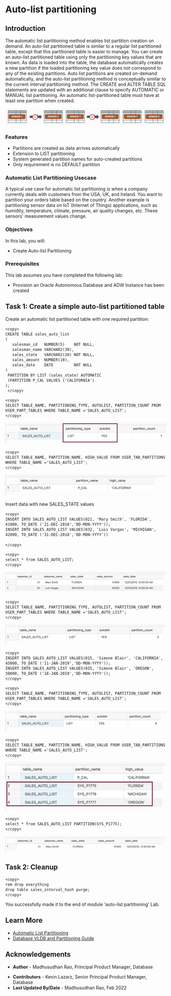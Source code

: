 # Auto-list partitioning 

## Introduction
 
The automatic list partitioning method enables list partition creation on demand. An auto-list partitioned table is similar to a regular list partitioned table, except that this partitioned table is easier to manage. You can create an auto-list partitioned table using only the partitioning key values that are known. As data is loaded into the table, the database automatically creates a new partition if the loaded partitioning key value does not correspond to any of the existing partitions. Auto list partitions are created on-demand automatically, and the auto-list partitioning method is conceptually similar to the current interval partitioning method. The CREATE and ALTER TABLE SQL statements are updated with an additional clause to specify AUTOMATIC or MANUAL list partitioning. An automatic list-partitioned table must have at least one partition when created. 
 
 ![Image alt text](images/lab5_01.png "Auto List Partition")

### Features

*  Partitions are created as data arrives automatically
*  Extension to LIST partitioning
*  System generated partition names for auto-created partitions
*  Only requirement is no DEFAULT partition


### Automatic List Partitioning Usecase

A typical use case for automatic list partitioning is when a company currently deals with customers from the USA, UK, and Ireland. You want to partition your orders table based on the country. Another example is partitioning sensor data on IoT (Internet of Things) applications, such as humidity, temperature, climate, pressure, air quality changes, etc. These sensors' measurement values change.
 
### Objectives
 
In this lab, you will:
* Create Auto-list Partitioning 

### Prerequisites
This lab assumes you have completed the following lab:

- Provision an Oracle Autonomous Database and ADW Instance has been created

## Task 1: Create a simple auto-list partitioned table

Create an automatic list partitioned table with one required partition:
 

```
<copy>
CREATE TABLE sales_auto_list  
(  
   salesman_id   NUMBER(5)    NOT NULL,  
   salesman_name VARCHAR2(30),  
   sales_state   VARCHAR2(20) NOT NULL,  
   sales_amount  NUMBER(10),  
   sales_date    DATE         NOT NULL  
)  
 PARTITION BY LIST (sales_state) AUTOMATIC  
 (PARTITION P_CAL VALUES ('CALIFORNIA')  
);
 </copy>
```
 
```
<copy>
SELECT TABLE_NAME, PARTITIONING_TYPE, AUTOLIST, PARTITION_COUNT FROM USER_PART_TABLES WHERE TABLE_NAME ='SALES_AUTO_LIST';
</copy>
```

 ![Image alt text](images/lab5_02.png "Auto List Partition")

```
<copy>
SELECT TABLE_NAME, PARTITION_NAME, HIGH_VALUE FROM USER_TAB_PARTITIONS WHERE TABLE_NAME ='SALES_AUTO_LIST';
</copy>
```

 ![Image alt text](images/lab5_03.png "Auto List Partition")

Insert data with new SALES_STATE values

```
<copy>
INSERT INTO SALES_AUTO_LIST VALUES(021, 'Mary Smith', 'FLORIDA', 41000, TO_DATE ('21-DEC-2018','DD-MON-YYYY'));
INSERT INTO SALES_AUTO_LIST VALUES(032, 'Luis Vargas', 'MICHIGAN', 42000, TO_DATE ('31-DEC-2018','DD-MON-YYYY'))

</copy>
```

```
<copy>
select * from SALES_AUTO_LIST;
</copy>
```

![Image alt text](images/lab5_04.png "Auto List Partition")

 ```
<copy>
SELECT TABLE_NAME, PARTITIONING_TYPE, AUTOLIST, PARTITION_COUNT FROM USER_PART_TABLES WHERE TABLE_NAME ='SALES_AUTO_LIST';
</copy>
```

![Image alt text](images/lab5_05.png "Auto List Partition")

```
<copy>
INSERT INTO SALES_AUTO_LIST VALUES(015, 'Simone Blair', 'CALIFORNIA', 45000, TO_DATE ('11-JAN-2019','DD-MON-YYYY'));
INSERT INTO SALES_AUTO_LIST VALUES(015, 'Simone Blair', 'OREGON', 38000, TO_DATE ('18-JAN-2019','DD-MON-YYYY'));
</copy>
```

```
<copy>
SELECT TABLE_NAME, PARTITIONING_TYPE, AUTOLIST, PARTITION_COUNT FROM USER_PART_TABLES WHERE TABLE_NAME ='SALES_AUTO_LIST';
</copy>
```

![Image alt text](images/lab5_06.png "Auto List Partition")

```
<copy>
SELECT TABLE_NAME, PARTITION_NAME, HIGH_VALUE FROM USER_TAB_PARTITIONS WHERE TABLE_NAME ='SALES_AUTO_LIST';
</copy>
```

![Image alt text](images/lab5_07.png "Auto List Partition")

```
<copy>
select * from SALES_AUTO_LIST PARTITION(SYS_P1775);
</copy>
```

![Image alt text](images/lab5_08.png "Auto List Partition")

## Task 2: Cleanup

```
<copy>
rem drop everything 
drop table sales_interval_hash purge;
</copy>
```
  
You successfully made it to the end of module 'auto-list partitioning' Lab.  

## Learn More

* [Automatic List Partitioning](https://livesql.oracle.com/apex/livesql/file/content_HU7JYQY0PKB0PHLIGNXWWEYLO.html)
* [Database VLDB and Partitioning Guide](https://docs.oracle.com/en/database/oracle/oracle-database/21/vldbg/create-composite-partition-table.html#GUID-9ECF0F94-57BB-45F8-824F-48B320F23D9C)

## Acknowledgements

- **Author** - Madhusudhan Rao, Principal Product Manager, Database
* **Contributors** - Kevin Lazarz, Senior Principal Product Manager, Database  
* **Last Updated By/Date** -  Madhusudhan Rao, Feb 2022 
